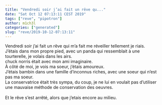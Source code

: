 ```yaml
---
title: "Vendredi soir j’ai fait un rêve qu..."
date: "Sat Oct 12 07:13:11 CEST 2019"
tags: ["reve", "pipotron"]
author: m1ch3l
categories: ["generated"]
slug: "reve/2019-10-12-07:13:11"
---
```


Vendredi soir j’ai fait un rêve qui m’a fait me réveiller tellement je riais.<br>
J’étais dans mon propre pied, avec un panda qui ressemblait à une tourterelle, je volais dans les airs.<br>
chuck norris était avec mon ami imaginaire.<br>
À côté de moi, je vois ma soeur, j’étais amoureux.<br>
J’étais bambin dans une famille d’inconnus riches, avec une soeur qui n’est pas ma soeur.<br>
La conservatrice était très sympa, du coup, je ne lui en voulait pas d’utiliser une mauvaise méthode de conservation des oeuvres.<br>
<br>
Et le rêve s’est arrêté, alors que j’etais encore au milieu.<br>
<br>
